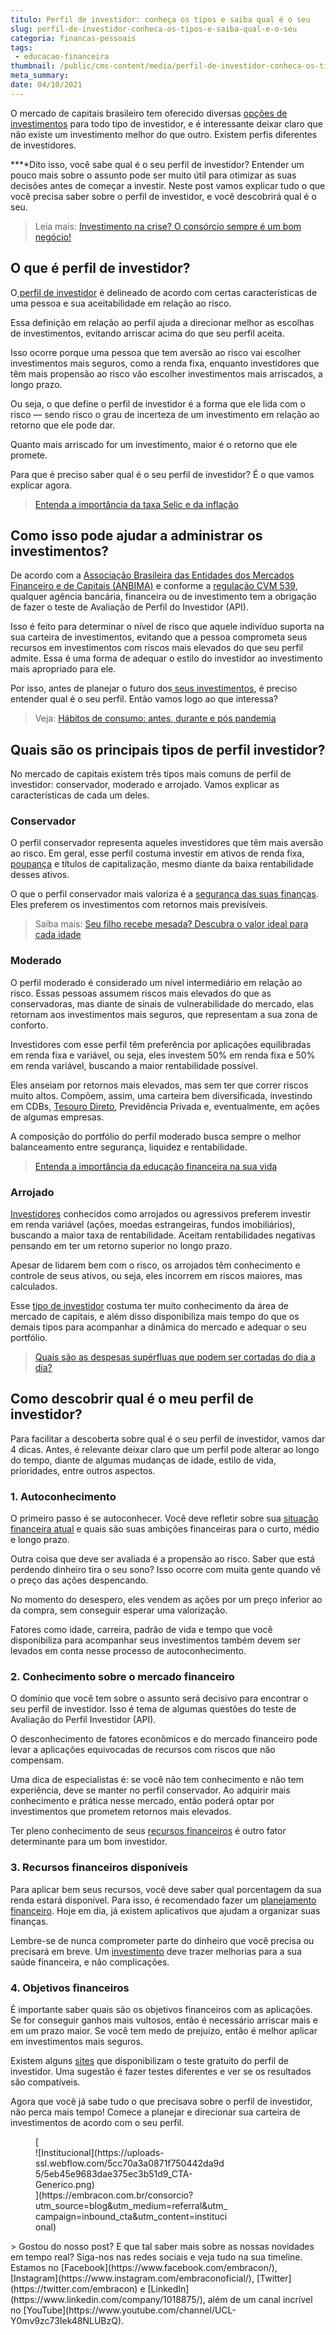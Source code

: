 ```yaml
---
titulo: Perfil de investidor: conheça os tipos e saiba qual é o seu
slug: perfil-de-investidor-conheca-os-tipos-e-saiba-qual-e-o-seu
categoria: financas-pessoais
tags:
 - educacao-financeira
thumbnail: /public/cms-content/media/perfil-de-investidor-conheca-os-tipos-e-saiba-qual-e-o-seu.jpg
meta_summary: 
date: 04/10/2021
---
```

O mercado de capitais brasileiro tem oferecido diversas [opções de investimentos](https://www.embracon.com.br/blog/quais-sao-os-melhores-tipos-de-investimentos-atualmente-confira) para todo tipo de investidor, e é interessante deixar claro que não existe um investimento melhor do que outro. Existem perfis diferentes de investidores.

**‍**Dito isso, você sabe qual é o seu perfil de investidor? Entender um pouco mais sobre o assunto pode ser muito útil para otimizar as suas decisões antes de começar a investir. Neste post vamos explicar tudo o que você precisa saber sobre o perfil de investidor, e você descobrirá qual é o seu.

> Leia mais: [Investimento na crise? O consórcio sempre é um bom negócio!](https://www.embracon.com.br/blog/investimento-na-crise-o-consorcio-sempre-e-um-bom-negocio)

O que é perfil de investidor?
-----------------------------

O[ perfil de investidor](https://www.embracon.com.br/blog/entenda-como-comecar-a-investir-mesmo-com-pouco-dinheiro) é delineado de acordo com certas características de uma pessoa e sua aceitabilidade em relação ao risco.

Essa definição em relação ao perfil ajuda a direcionar melhor as escolhas de investimentos, evitando arriscar acima do que seu perfil aceita.

Isso ocorre porque uma pessoa que tem aversão ao risco vai escolher investimentos mais seguros, como a renda fixa, enquanto investidores que têm mais propensão ao risco vão escolher investimentos mais arriscados, a longo prazo.

Ou seja, o que define o perfil de investidor é a forma que ele lida com o risco — sendo risco o grau de incerteza de um investimento em relação ao retorno que ele pode dar.

Quanto mais arriscado for um investimento, maior é o retorno que ele promete.

Para que é preciso saber qual é o seu perfil de investidor? É o que vamos explicar agora.

> [Entenda a importância da taxa Selic e da inflação](https://www.embracon.com.br/blog/entenda-a-importancia-da-taxa-selic-e-da-inflacao)

Como isso pode ajudar a administrar os investimentos?
-----------------------------------------------------

De acordo com a [Associação Brasileira das Entidades dos Mercados Financeiro e de Capitais (ANBIMA)](http://www.anbima.com.br/data/files/32/27/37/8F/540C26101D86DB2678A80AC2/Codigo-Certificacao-Vigente-14052018.pdf) e conforme a [regulação CVM 539](http://www.cvm.gov.br/export/sites/cvm/legislacao/instrucoes/anexos/500/inst539consolid.pdf), qualquer agência bancária, financeira ou de investimento tem a obrigação de fazer o teste de Avaliação de Perfil do Investidor (API).

Isso é feito para determinar o nível de risco que aquele indivíduo suporta na sua carteira de investimentos, evitando que a pessoa comprometa seus recursos em investimentos com riscos mais elevados do que seu perfil admite. Essa é uma forma de adequar o estilo do investidor ao investimento mais apropriado para ele.

Por isso, antes de planejar o futuro dos[ seus investimentos](https://www.embracon.com.br/blog/quais-sao-os-melhores-tipos-de-investimentos-atualmente-confira), é preciso entender qual é o seu perfil. Então vamos logo ao que interessa?

> Veja: [Hábitos de consumo: antes, durante e pós pandemia](https://www.embracon.com.br/blog/habitos-de-consumo-antes-durante-e-pos-pandemia)

Quais são os principais tipos de perfil investidor?
---------------------------------------------------

No mercado de capitais existem três tipos mais comuns de perfil de investidor: conservador, moderado e arrojado. Vamos explicar as características de cada um deles.

### Conservador

O perfil conservador representa aqueles investidores que têm mais aversão ao risco. Em geral, esse perfil costuma investir em ativos de renda fixa, [poupança](https://www.embracon.com.br/blog/guardar-poupar-ou-investir-qual-a-diferenca-entre-os-termos) e títulos de capitalização, mesmo diante da baixa rentabilidade desses ativos.

O que o perfil conservador mais valoriza é a [segurança das suas finanças](https://www.embracon.com.br/blog/vantagens-financeiras-de-um-consorcio). Eles preferem os investimentos com retornos mais previsíveis.

> Saiba mais: [Seu filho recebe mesada? Descubra o valor ideal para cada idade](https://www.embracon.com.br/blog/seu-filho-recebe-mesada-descubra-o-valor-ideal-para-cada-idade)

### Moderado

O perfil moderado é considerado um nível intermediário em relação ao risco. Essas pessoas assumem riscos mais elevados do que as conservadoras, mas diante de sinais de vulnerabilidade do mercado, elas retornam aos investimentos mais seguros, que representam a sua zona de conforto.

Investidores com esse perfil têm preferência por aplicações equilibradas em renda fixa e variável, ou seja, eles investem 50% em renda fixa e 50% em renda variável, buscando a maior rentabilidade possível.

Eles anseiam por retornos mais elevados, mas sem ter que correr riscos muito altos. Compõem, assim, uma carteira bem diversificada, investindo em CDBs, [Tesouro Direto](https://www.embracon.com.br/blog/tesouro-direto-guia-rapido-com-tudo-o-que-voce-precisa-saber), Previdência Privada e, eventualmente, em ações de algumas empresas.

A composição do portfólio do perfil moderado busca sempre o melhor balanceamento entre segurança, liquidez e rentabilidade.

> [Entenda a importância da educação financeira na sua vida](https://www.embracon.com.br/blog/entenda-a-importancia-da-educacao-financeira-na-sua-vida)

### Arrojado

[Investidores](https://www.embracon.com.br/blog/investimentos-alto-risco-vale-a-pena) conhecidos como arrojados ou agressivos preferem investir em renda variável (ações, moedas estrangeiras, fundos imobiliários), buscando a maior taxa de rentabilidade. Aceitam rentabilidades negativas pensando em ter um retorno superior no longo prazo.

Apesar de lidarem bem com o risco, os arrojados têm conhecimento e controle de seus ativos, ou seja, eles incorrem em riscos maiores, mas calculados.

Esse [tipo de investidor](https://www.embracon.com.br/blog/conheca-4-opcoes-para-quem-quer-comecar-a-investir) costuma ter muito conhecimento da área de mercado de capitais, e além disso disponibiliza mais tempo do que os demais tipos para acompanhar a dinâmica do mercado e adequar o seu portfólio.

> [Quais são as despesas supérfluas que podem ser cortadas do dia a dia?](https://www.embracon.com.br/blog/quais-sao-as-despesas-superfluas-que-podem-ser-cortadas-do-dia-a-dia)

Como descobrir qual é o meu perfil de investidor?
-------------------------------------------------

Para facilitar a descoberta sobre qual é o seu perfil de investidor, vamos dar 4 dicas. Antes, é relevante deixar claro que um perfil pode alterar ao longo do tempo, diante de algumas mudanças de idade, estilo de vida, prioridades, entre outros aspectos.

### 1. Autoconhecimento

O primeiro passo é se autoconhecer. Você deve refletir sobre sua [situação financeira atual](https://www.embracon.com.br/blog/como-sair-do-vermelho-em-2019) e quais são suas ambições financeiras para o curto, médio e longo prazo.

Outra coisa que deve ser avaliada é a propensão ao risco. Saber que está perdendo dinheiro tira o seu sono? Isso ocorre com muita gente quando vê o preço das ações despencando.

No momento do desespero, eles vendem as ações por um preço inferior ao da compra, sem conseguir esperar uma valorização.

Fatores como idade, carreira, padrão de vida e tempo que você disponibiliza para acompanhar seus investimentos também devem ser levados em conta nesse processo de autoconhecimento.

### 2. Conhecimento sobre o mercado financeiro

O domínio que você tem sobre o assunto será decisivo para encontrar o seu perfil de investidor. Isso é tema de algumas questões do teste de Avaliação do Perfil Investidor (API).

O desconhecimento de fatores econômicos e do mercado financeiro pode levar a aplicações equivocadas de recursos com riscos que não compensam.

Uma dica de especialistas é: se você não tem conhecimento e não tem experiência, deve se manter no perfil conservador. Ao adquirir mais conhecimento e prática nesse mercado, então poderá optar por investimentos que prometem retornos mais elevados.

Ter pleno conhecimento de seus [recursos financeiros](https://www.embracon.com.br/blog/reserva-financeira-como-preparar-a-sua) é outro fator determinante para um bom investidor.

### 3. Recursos financeiros disponíveis

Para aplicar bem seus recursos, você deve saber qual porcentagem da sua renda estará disponível. Para isso, é recomendado fazer um [planejamento financeiro](https://www.embracon.com.br/blog/planeje-sua-vida-financeira-e-fique-sempre-no-azul). Hoje em dia, já existem aplicativos que ajudam a organizar suas finanças.

Lembre-se de nunca comprometer parte do dinheiro que você precisa ou precisará em breve. Um [investimento](https://www.embracon.com.br/blog/8-motivos-que-comprovam-que-consorcio-e-investimento) deve trazer melhorias para a sua saúde financeira, e não complicações.

### 4. Objetivos financeiros

É importante saber quais são os objetivos financeiros com as aplicações. Se for conseguir ganhos mais vultosos, então é necessário arriscar mais e em um prazo maior. Se você tem medo de prejuízo, então é melhor aplicar em investimentos mais seguros.

Existem alguns [sites](http://www.clubedospoupadores.com/perfil-investidor) que disponibilizam o teste gratuito do perfil de investidor. Uma sugestão é fazer testes diferentes e ver se os resultados são compatíveis.

Agora que você já sabe tudo o que precisava sobre o perfil de investidor, não perca mais tempo! Comece a planejar e direcionar sua carteira de investimentos de acordo com o seu perfil.

<figure class="w-richtext-figure-type-image w-richtext-align-center" style="max-width:310px">[<div>![Institucional](https://uploads-ssl.webflow.com/5cc70a3a0871f750442da9d5/5eb45e9683dae375ec3b51d9_CTA-Generico.png)</div>](https://embracon.com.br/consorcio?utm_source=blog&utm_medium=referral&utm_campaign=inbound_cta&utm_content=institucional)</figure>> Gostou do nosso post? E que tal saber mais sobre as nossas novidades em tempo real? Siga-nos nas redes sociais e veja tudo na sua timeline. Estamos no [Facebook](https://www.facebook.com/embracon/), [Instagram](https://www.instagram.com/embraconoficial/), [Twitter](https://twitter.com/embracon) e [LinkedIn](https://www.linkedin.com/company/1018875/), além de um canal incrível no [YouTube](https://www.youtube.com/channel/UCL-Y0mv9zc73Iek48NLUBzQ).
